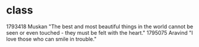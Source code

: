 # class
1793418 Muskan "The best and most beautiful things in the world cannot be seen or even touched - they must be felt with the heart."
1795075 Aravind "I love those who can smile in trouble."
